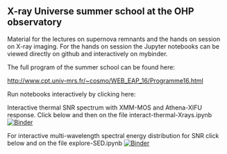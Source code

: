 ## X-ray Universe summer school at the OHP observatory

Material for the lectures on supernova remnants and the hands on session on X-ray imaging.
For the hands on session the Jupyter notebooks can be viewed directly on github and interactively on mybinder.

The full program of the summer school can be found here:

http://www.cpt.univ-mrs.fr/~cosmo/WEB_EAP_16/Programme16.html


Run notebooks interactively by clicking here:

Interactive thermal SNR spectrum with XMM-MOS and Athena-XIFU response. Click below and then on the file interact-thermal-Xrays.ipynb
[![Binder](http://mybinder.org/badge.svg)](http://mybinder.org/repo/facero/OHP-2016-material/explore-SNR-spectra)

For interactive multi-wavelength spectral energy distribution for SNR click below and on the file explore-SED.ipynb
[![Binder](http://mybinder.org/badge.svg)](http://mybinder.org/repo/facero/OHP-2016-material/explore-SED)

